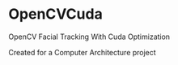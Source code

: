 # OpenCVCuda
OpenCV Facial Tracking With Cuda Optimization

Created for a Computer Architecture project
